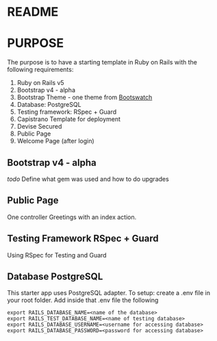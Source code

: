 # README


# PURPOSE

The purpose is to have a starting template in Ruby on Rails with the following requirements:

1. Ruby on Rails v5
2. Bootstrap v4 - alpha
3. Bootstrap Theme - one theme from [Bootswatch](https://github.com/thomaspark/bootswatch)
3. Database: PostgreSQL
4. Testing framework: RSpec + Guard
5. Capistrano Template for deployment
6. Devise Secured
7. Public Page
8. Welcome Page (after login)



## Bootstrap v4 - alpha

_todo_ Define what gem was used and how to do upgrades


## Public Page

One controller Greetings with an index action.

## Testing Framework RSpec + Guard

Using RSpec for Testing and Guard

## Database PostgreSQL

This starter app uses PostgreSQL adapter.
To setup: 
create a .env file in your root folder.
Add inside that .env file the following
```
export RAILS_DATABASE_NAME=<name of the database>
export RAILS_TEST_DATABASE_NAME=<name of testing database>
export RAILS_DATABASE_USERNAME=<username for accessing database>
export RAILS_DATABASE_PASSWORD=<password for accessing database>
```